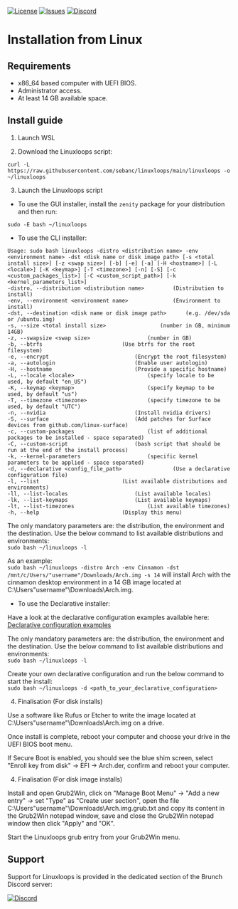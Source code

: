 <div id="top"></div>

<!-- Shields/Logos -->
[![License][license-shield]][license-url]
[![Issues][issues-shield]][issues-url]
[![Discord][discord-shield]][discord-url]

<!-- Installation Guide -->
# Installation from Linux

## Requirements
- x86_64 based computer with UEFI BIOS.  
- Administrator access.  
- At least 14 GB available space.  

## Install guide

1. Launch WSL  

2. Download the Linuxloops script:  

`curl -L https://raw.githubusercontent.com/sebanc/linuxloops/main/linuxloops -o ~/linuxloops`  
  
3. Launch the Linuxloops script  

- To use the GUI installer, install the `zenity` package for your distribution and then run:  

`sudo -E bash ~/linuxloops`

- To use the CLI installer:  
```
Usage: sudo bash linuxloops -distro <distribution name> -env <environment name> -dst <disk name or disk image path> [-s <total install size>] [-z <swap size>] [-b] [-e] [-a] [-H <hostname>] [-L <locale>] [-K <keymap>] [-T <timezone>] [-n] [-S] [-c <custom_packages_list>] [-C <custom_script_path>] [-k <kernel_parameters_list>]
-distro, --distribution <distribution name>			(Distribution to install)
-env, --environment <environment name>				(Environment to install)
-dst, --destination <disk name or disk image path>		(e.g. /dev/sda or /ubuntu.img)
-s, --size <total install size>					(number in GB, minimum 14GB)
-z, --swapsize <swap size>					(number in GB)
-b, --btrfs							(Use btrfs for the root filesystem)
-e, --encrypt							(Encrypt the root filesystem)
-a, --autologin							(Enable user autologin)
-H, --hostname							(Provide a specific hostname)
-L, --locale <locale>						(specify locale to be used, by default "en_US")
-K, --keymap <keymap>						(specify keymap to be used, by default "us")
-T, --timezone <timezone>					(specify timezone to be used, by default "UTC")
-n, --nvidia							(Install nvidia drivers)
-S, --surface							(Add patches for Surface devices from github.com/linux-surface)
-c, --custom-packages						(list of additional packages to be installed - space separated)
-C, --custom-script						(bash script that should be run at the end of the install process)
-k, --kernel-parameters						(specific kernel parameters to be applied - space separated)
-d, --declarative <config_file_path>				(Use a declarative configuration file)
-l, --list							(List available distributions and environments)
-ll, --list-locales						(List available locales)
-lk, --list-keymaps						(List available keymaps)
-lt, --list-timezones						(List available timezones)
-h, --help							(Display this menu)
```

The only mandatory parameters are: the distribution, the environment and the destination. Use the below command to list available distributions and environments:  
`sudo bash ~/linuxloops -l`  

As an example:  
`sudo bash ~/linuxloops -distro Arch -env Cinnamon -dst /mnt/c/Users/"username"/Downloads/Arch.img -s 14` will install Arch with the cinnamon desktop environment in a 14 GB image located at C:\Users\"username"\Downloads\Arch.img.  

- To use the Declarative installer:  

Have a look at the declarative configuration examples available here:  
[Declarative configuration examples][Declarative configuration examples]  

The only mandatory parameters are: the distribution, the environment and the destination. Use the below command to list available distributions and environments:  
`sudo bash ~/linuxloops -l`  

Create your own declarative configuration and run the below command to start the install:  
`sudo bash ~/linuxloops -d <path_to_your_declarative_configuration>`  

4. Finalisation (For disk installs)  

Use a software like Rufus or Etcher to write the image located at C:\Users\"username"\Downloads\Arch.img on a drive.  

Once install is complete, reboot your computer and choose your drive in the UEFI BIOS boot menu.  

If Secure Boot is enabled, you should see the blue shim screen, select "Enroll key from disk" -> EFI -> Arch.der, confirm and reboot your computer.  

4. Finalisation (For disk image installs)  

Install and open Grub2Win, click on "Manage Boot Menu" -> "Add a new entry" -> set "Type" as "Create user section", open the file C:\Users\"username"\Downloads\Arch.img.grub.txt and copy its content in the Grub2Win notepad window, save and close the Grub2Win notepad window then click "Apply" and "OK".  

Start the Linuxloops grub entry from your Grub2Win menu.  

## Support

Support for Linuxloops is provided in the dedicated section of the Brunch Discord server:  

[![Discord][discord-shield]][discord-url]

<!-- Reference Links -->
<!-- Badges -->
[license-shield]: https://img.shields.io/github/license/sebanc/linuxloops?label=License&logo=Github&style=flat-square
[license-url]: ./LICENSE
[issues-shield]: https://img.shields.io/github/issues/sebanc/linuxloops?label=Issues&logo=Github&style=flat-square
[issues-url]: https://github.com/sebanc/linuxloops/issues
[discord-shield]: https://img.shields.io/badge/Discord-Join-7289da?style=flat-square&logo=discord&logoColor=%23FFFFFF
[discord-url]: https://discord.gg/x2EgK2M

[Declarative configuration examples]: ../Declarative_configuration_examples
